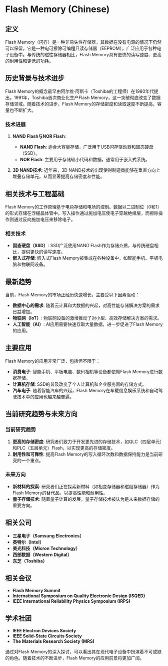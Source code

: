 # Flash Memory (Chinese)

## 定义

Flash Memory（闪存）是一种非易失性存储器，其数据在没有电源的情况下仍然可以保留。它是一种电可擦除可编程只读存储器（EEPROM），广泛应用于各种电子设备中。与传统的磁性存储器相比，Flash Memory具有更快的读写速度、更高的耐用性和更低的功耗。

## 历史背景与技术进步

Flash Memory的概念最早由阿尔维·阿斯卡（Toshiba的工程师）在1980年代提出。1991年，Toshiba首次商业化生产Flash Memory，这一突破彻底改变了数据存储领域。随着技术的进步，Flash Memory的存储密度和读取速度不断提高，容量也不断扩大。

### 技术进展

1. **NAND Flash与NOR Flash**: 
   - **NAND Flash**: 适合大容量存储，广泛用于USB闪存驱动器和固态硬盘（SSD）。
   - **NOR Flash**: 主要用于存储较小代码和数据，通常用于嵌入式系统。

2. **3D NAND技术**: 近年来，3D NAND技术的出现使得制造商能够在垂直方向上堆叠存储单元，从而显著提高存储密度和性能。

## 相关技术与工程基础

Flash Memory的工作原理基于电荷存储和电场的控制。数据以二进制位（0和1）的形式存储在浮栅晶体管中。写入操作通过施加电压使电子穿越绝缘层，而擦除操作则通过反向施加电压来移除电子。

### 相关技术

- **固态硬盘（SSD）**: SSD广泛使用NAND Flash作为存储介质，与传统硬盘相比，提供更快的读写速度。
- **嵌入式存储**: 嵌入式Flash Memory被集成在各种设备中，如智能手机、平板电脑和物联网设备。

## 最新趋势

当前，Flash Memory的市场正经历快速增长，主要受以下因素驱动：

- **数据中心的需求**: 随着云计算和大数据的兴起，对高性能存储解决方案的需求日益增加。
- **物联网（IoT）**: 物联网设备的激增推动了对小型、高效存储解决方案的需求。
- **人工智能（AI）**: AI应用需要快速存取大量数据，进一步促进了Flash Memory的应用。

## 主要应用

Flash Memory的应用非常广泛，包括但不限于：

- **消费电子**: 智能手机、平板电脑、数码相机等设备都依赖Flash Memory进行数据存储。
- **计算机存储**: SSD的普及改变了个人计算机和企业服务器的存储方式。
- **汽车电子**: 随着智能汽车的兴起，Flash Memory在车载信息娱乐系统和自动驾驶技术中的应用也越来越普遍。

## 当前研究趋势与未来方向

### 当前研究趋势

1. **更高的存储密度**: 研究者们致力于开发更先进的存储技术，如QLC（四层单元）和PLC（五层单元）Flash，以实现更高的存储密度。
2. **耐用性和可靠性**: 提高Flash Memory的写入循环次数和数据保持能力是当前研究的一个重点。

### 未来方向

- **新材料的探索**: 研究者们正在探索新材料（如相变存储器和磁阻存储器）作为Flash Memory的替代品，以提高性能和耐用性。
- **量子存储技术**: 随着量子计算的发展，量子存储技术被认为是未来数据存储的重要方向。

## 相关公司

- **三星电子（Samsung Electronics）**
- **英特尔（Intel）**
- **美光科技（Micron Technology）**
- **西部数据（Western Digital）**
- **东芝（Toshiba）**

## 相关会议

- **Flash Memory Summit**
- **International Symposium on Quality Electronic Design (ISQED)**
- **IEEE International Reliability Physics Symposium (IRPS)**

## 学术社团

- **IEEE Electron Devices Society**
- **IEEE Solid-State Circuits Society**
- **The Materials Research Society (MRS)**

通过对Flash Memory的深入探讨，可以看出其在现代电子设备中扮演着不可或缺的角色。随着技术的不断进步，Flash Memory的应用前景将更加广阔。